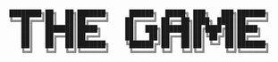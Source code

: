 ```text

████████╗██╗  ██╗███████╗     ██████╗  █████╗ ███╗   ███╗███████╗
╚══██╔══╝██║  ██║██╔════╝    ██╔════╝ ██╔══██╗████╗ ████║██╔════╝
   ██║   ███████║█████╗      ██║  ███╗███████║██╔████╔██║█████╗  
   ██║   ██╔══██║██╔══╝      ██║   ██║██╔══██║██║╚██╔╝██║██╔══╝  
   ██║   ██║  ██║███████╗    ╚██████╔╝██║  ██║██║ ╚═╝ ██║███████╗
   ╚═╝   ╚═╝  ╚═╝╚══════╝     ╚═════╝ ╚═╝  ╚═╝╚═╝     ╚═╝╚══════╝
                                                                 

```

<!--
**onatm/onatm** is a ✨ _special_ ✨ repository because its `README.md` (this file) appears on your GitHub profile.

Here are some ideas to get you started:

- 🔭 I’m currently working on ...
- 🌱 I’m currently learning ...
- 👯 I’m looking to collaborate on ...
- 🤔 I’m looking for help with ...
- 💬 Ask me about ...
- 📫 How to reach me: ...
- 😄 Pronouns: ...
- ⚡ Fun fact: ...
-->
